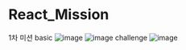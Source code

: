 # React_Mission
1차 미션
  basic
  ![image](https://user-images.githubusercontent.com/74793591/154987537-b4609d75-1375-4213-8155-86fbd9885243.png)
  ![image](https://user-images.githubusercontent.com/74793591/154987579-4dbb2993-84e6-4665-8b8a-919a2792290f.png)
  challenge
  ![image](https://user-images.githubusercontent.com/74793591/154987608-9bc13915-167a-451f-bc2d-ff9d09878c91.png)
